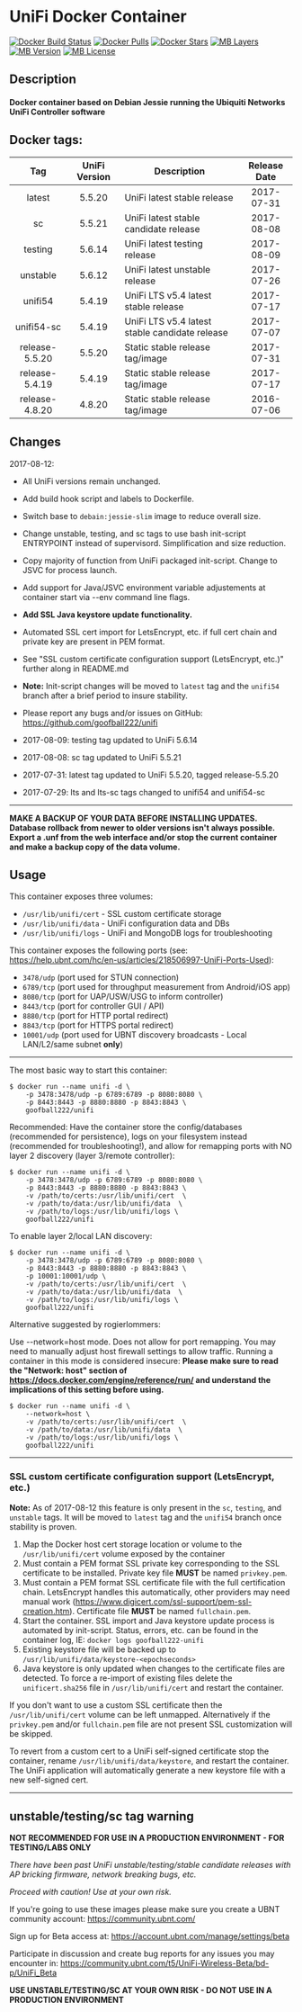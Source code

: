# UniFi Docker Container

[![Docker Build Status](https://img.shields.io/docker/build/goofball222/unifi.svg)](https://hub.docker.com/r/goofball222/unifi/) [![Docker Pulls](https://img.shields.io/docker/pulls/goofball222/unifi.svg)](https://hub.docker.com/r/goofball222/unifi/) [![Docker Stars](https://img.shields.io/docker/stars/goofball222/unifi.svg)](https://hub.docker.com/r/goofball222/unifi/) [![MB Layers](https://images.microbadger.com/badges/image/goofball222/unifi.svg)](https://microbadger.com/images/goofball222/unifi) [![MB Version](https://images.microbadger.com/badges/version/goofball222/unifi.svg)](https://microbadger.com/images/goofball222/unifi) [![MB License](https://images.microbadger.com/badges/license/goofball222/unifi.svg)](https://microbadger.com/images/goofball222/unifi)

## Description

#### Docker container based on Debian Jessie running the Ubiquiti Networks UniFi Controller software

## Docker tags:
| Tag | UniFi Version | Description | Release Date |
| :---: | :---: | --- | :---: |
| latest | 5.5.20 | UniFi latest stable release | 2017-07-31 |
| sc | 5.5.21 | UniFi latest stable candidate release | 2017-08-08 |
| testing | 5.6.14 | UniFi latest testing release | 2017-08-09 |
| unstable | 5.6.12 | UniFi latest unstable release | 2017-07-26 |
| unifi54 | 5.4.19 | UniFi LTS v5.4 latest stable release | 2017-07-17 |
| unifi54-sc | 5.4.19 | UniFi LTS v5.4 latest stable candidate release | 2017-07-07 |
| release-5.5.20 | 5.5.20 | Static stable release tag/image | 2017-07-31 |
| release-5.4.19 | 5.4.19 | Static stable release tag/image | 2017-07-17 |
| release-4.8.20 | 4.8.20 | Static stable release tag/image | 2016-07-06 |

## Changes

2017-08-12:
* All UniFi versions remain unchanged.
* Add build hook script and labels to Dockerfile.
* Switch base to `debain:jessie-slim` image to reduce overall size.
* Change unstable, testing, and sc tags to use bash init-script ENTRYPOINT instead of supervisord. Simplification and size reduction.
* Copy majority of function from UniFi packaged init-script. Change to JSVC for process launch.
* Add support for Java/JSVC environment variable adjustements at container start via --env command line flags.
* **Add SSL Java keystore update functionality.**
* Automated SSL cert import for LetsEncrypt, etc. if full cert chain and private key are present in PEM format.
* See "SSL custom certificate configuration support (LetsEncrypt, etc.)" further along in README.md
* **Note:** Init-script changes will be moved to `latest` tag and the `unifi54` branch after a brief period to insure stability.
* Please report any bugs and/or issues on GitHub: https://github.com/goofball222/unifi

* 2017-08-09: testing tag updated to UniFi 5.6.14
* 2017-08-08: sc tag updated to UniFi 5.5.21
* 2017-07-31: latest tag updated to UniFi 5.5.20, tagged release-5.5.20
* 2017-07-29: lts and lts-sc tags changed to unifi54 and unifi54-sc

---

**MAKE A BACKUP OF YOUR DATA BEFORE INSTALLING UPDATES.**
**Database rollback from newer to older versions isn't always possible.**
**Export a .unf from the web interface and/or stop the current container and make a backup copy of the data volume.**


## Usage

This container exposes three volumes:
* `/usr/lib/unifi/cert` - SSL custom certificate storage
* `/usr/lib/unifi/data` - UniFi configuration data and DBs
* `/usr/lib/unifi/logs` - UniFi and MongoDB logs for troubleshooting

This container exposes the following ports (see: https://help.ubnt.com/hc/en-us/articles/218506997-UniFi-Ports-Used):
* `3478/udp` (port used for STUN connection)
* `6789/tcp` (port used for throughput measurement from Android/iOS app)
* `8080/tcp` (port for UAP/USW/USG to inform controller)
* `8443/tcp` (port for controller GUI / API)
* `8880/tcp` (port for HTTP portal redirect)
* `8843/tcp` (port for HTTPS portal redirect)
* `10001/udp` (port used for UBNT discovery broadcasts - Local LAN/L2/same subnet **only**)

---

The most basic way to start this container:

```
$ docker run --name unifi -d \
	-p 3478:3478/udp -p 6789:6789 -p 8080:8080 \
	-p 8443:8443 -p 8880:8880 -p 8843:8843 \
	goofball222/unifi
```


Recommended:
Have the container store the config/databases (recommended for persistence), logs on your filesystem instead (recommended for troubleshooting!), and allow for remapping ports with NO layer 2 discovery (layer 3/remote controller):

```
$ docker run --name unifi -d \
	-p 3478:3478/udp -p 6789:6789 -p 8080:8080 \
	-p 8443:8443 -p 8880:8880 -p 8843:8843 \
	-v /path/to/certs:/usr/lib/unifi/cert  \
	-v /path/to/data:/usr/lib/unifi/data  \
	-v /path/to/logs:/usr/lib/unifi/logs \
	goofball222/unifi
```


To enable layer 2/local LAN discovery:

```
$ docker run --name unifi -d \
	-p 3478:3478/udp -p 6789:6789 -p 8080:8080 \
	-p 8443:8443 -p 8880:8880 -p 8843:8843 \
	-p 10001:10001/udp \
	-v /path/to/certs:/usr/lib/unifi/cert  \
	-v /path/to/data:/usr/lib/unifi/data  \
	-v /path/to/logs:/usr/lib/unifi/logs \
	goofball222/unifi
```


Alternative suggested by rogierlommers: 

Use --network=host mode. Does not allow for port remapping. You may need to manually adjust host firewall settings to allow traffic. Running a container in this mode is considered insecure:
**Please make sure to read the "Network: host" section of https://docs.docker.com/engine/reference/run/ and understand the implications of this setting before using.**

```
$ docker run --name unifi -d \
	--network=host \
	-v /path/to/certs:/usr/lib/unifi/cert  \
	-v /path/to/data:/usr/lib/unifi/data  \
	-v /path/to/logs:/usr/lib/unifi/logs \
	goofball222/unifi
```


---

### SSL custom certificate configuration support (LetsEncrypt, etc.)

**Note:** As of 2017-08-12 this feature is only present in the `sc`, `testing`, and `unstable` tags. It will be moved to `latest` tag and the `unifi54` branch once stability is proven.

1. Map the Docker host cert storage location or volume to the `/usr/lib/unifi/cert` volume exposed by the container
2. Must contain a PEM format SSL private key corresponding to the SSL certificate to be installed.
Private key file **MUST** be named `privkey.pem`. 
3. Must contain a PEM format SSL certificate file with the full certification chain. LetsEncrypt handles this automatically, other providers may need manual work (https://www.digicert.com/ssl-support/pem-ssl-creation.htm).
Certificate file **MUST** be named `fullchain.pem`.
4. Start the container. SSL import and Java keystore update process is automated by init-script. Status, errors, etc. can be found in the container log, IE: `docker logs goofball222-unifi`
5. Existing keystore file will be backed up to  `/usr/lib/unifi/data/keystore-<epochseconds>`
6. Java keystore is only updated when changes to the certificate files are detected. To force a re-import of existing files delete the `unificert.sha256` file in `/usr/lib/unifi/cert` and restart the container.

If you don't want to use a custom SSL certificate then the `/usr/lib/unifi/cert` volume can be left unmapped. Alternatively if the `privkey.pem` and/or `fullchain.pem` file are not present SSL customization will be skipped.

To revert from a custom cert to a UniFi self-signed certificate stop the container, rename `/usr/lib/unifi/data/keystore`, and restart the container. The UniFi application will automatically generate a new keystore file with a new self-signed cert.

---


## unstable/testing/sc tag warning

**NOT RECOMMENDED FOR USE IN A PRODUCTION ENVIRONMENT - FOR TESTING/LABS ONLY**

_There have been past UniFi unstable/testing/stable candidate releases with AP bricking firmware, network breaking bugs, etc._

_Proceed with caution! Use at your own risk._

If you're going to use these images please make sure you create a UBNT community account:
https://community.ubnt.com/

Sign up for Beta access at:
https://account.ubnt.com/manage/settings/beta

Participate in discussion and create bug reports for any issues you may encounter in:
https://community.ubnt.com/t5/UniFi-Wireless-Beta/bd-p/UniFi_Beta

**USE UNSTABLE/TESTING/SC AT YOUR OWN RISK - DO NOT USE IN A PRODUCTION ENVIRONMENT**

[//]: # (Licensed under the Apache 2.0 license)
[//]: # (Copyright 2017 The Goofball - goofball222@gmail.com)
